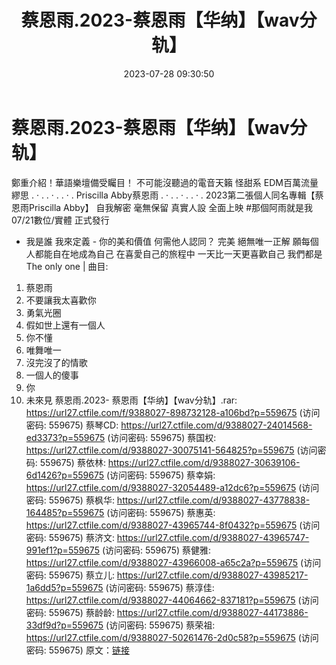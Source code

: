 ﻿---
title: 蔡恩雨.2023-蔡恩雨【华纳】【wav分轨】
date: 2023-07-28 09:30:50
categories: WAV车载音乐、镜像
tags: 华语中文
---
# 蔡恩雨.2023-蔡恩雨【华纳】【wav分轨】

鄭重介紹！華語樂壇備受矚目！
不可能沒聽過的電音天籟
怪甜系 EDM百萬流量繆思
. · . . · .   . · .
Priscilla Abby蔡恩雨
. · . . · .   . · .
2023第二張個人同名專輯【蔡恩雨Priscilla Abby】
自我解密 毫無保留
真實人設 全面上映
#那個阿雨就是我
07/21數位/實體 正式發行
- 我是誰 我來定義 -
你的美和價值 何需他人認同？
完美 絕無唯一正解
願每個人都能自在地成為自己
在喜愛自己的旅程中
一天比一天更喜歡自己
我們都是The only one
|
曲目:
1. 蔡恩雨
2. 不要讓我太喜歡你
3. 勇氣光圈
4. 假如世上還有一個人
5. 你不懂
6. 唯舞唯一
7. 沒完沒了的情歌
8. 一個人的傻事
9. 你
10. 未來見
蔡恩雨.2023- 蔡恩雨【华纳】【wav分轨】.rar: https://url27.ctfile.com/f/9388027-898732128-a106bd?p=559675
(访问密码: 559675)
蔡琴CD: https://url27.ctfile.com/d/9388027-24014568-ed3373?p=559675
(访问密码: 559675)
蔡国权: https://url27.ctfile.com/d/9388027-30075141-564825?p=559675
(访问密码: 559675)
蔡依林: https://url27.ctfile.com/d/9388027-30639106-6d1426?p=559675
(访问密码: 559675)
蔡幸娟: https://url27.ctfile.com/d/9388027-32054489-a12dc6?p=559675
(访问密码: 559675)
蔡枫华: https://url27.ctfile.com/d/9388027-43778838-164485?p=559675
(访问密码: 559675)
蔡惠英: https://url27.ctfile.com/d/9388027-43965744-8f0432?p=559675
(访问密码: 559675)
蔡济文: https://url27.ctfile.com/d/9388027-43965747-991ef1?p=559675
(访问密码: 559675)
蔡健雅: https://url27.ctfile.com/d/9388027-43966008-a65c2a?p=559675
(访问密码: 559675)
蔡立儿: https://url27.ctfile.com/d/9388027-43985217-1a6dd5?p=559675
(访问密码: 559675)
蔡淳佳: https://url27.ctfile.com/d/9388027-44064662-837181?p=559675
(访问密码: 559675)
蔡龄龄: https://url27.ctfile.com/d/9388027-44173886-33df9d?p=559675
(访问密码: 559675)
蔡荣祖: https://url27.ctfile.com/d/9388027-50261476-2d0c58?p=559675
(访问密码: 559675)
原文：[链接](https://blog.sina.com.cn/s/blog_1647c7e76010312vr.html)